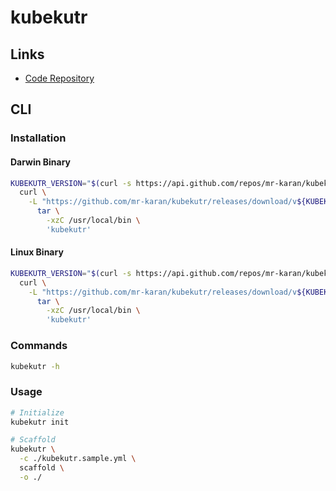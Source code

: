 # kubekutr

<!--
https://github.com/mr-karan/listmonk-infra/blob/master/kubekutr.sample.yml
-->

## Links

- [Code Repository](https://github.com/mr-karan/kubekutr)

## CLI

### Installation

#### Darwin Binary

```sh
KUBEKUTR_VERSION="$(curl -s https://api.github.com/repos/mr-karan/kubekutr/releases/latest | grep tag_name | cut -d '"' -f 4 | tr -d 'v')"; \
  curl \
    -L "https://github.com/mr-karan/kubekutr/releases/download/v${KUBEKUTR_VERSION}/kubekutr_${KUBEKUTR_VERSION}_darwin_amd64.tar.gz" | \
      tar \
        -xzC /usr/local/bin \
        'kubekutr'
```

#### Linux Binary

```sh
KUBEKUTR_VERSION="$(curl -s https://api.github.com/repos/mr-karan/kubekutr/releases/latest | grep tag_name | cut -d '"' -f 4 | tr -d 'v')"; \
  curl \
    -L "https://github.com/mr-karan/kubekutr/releases/download/v${KUBEKUTR_VERSION}/kubekutr_${KUBEKUTR_VERSION}_linux_amd64.tar.gz" | \
      tar \
        -xzC /usr/local/bin \
        'kubekutr'
```

### Commands

```sh
kubekutr -h
```

### Usage

```sh
# Initialize
kubekutr init

# Scaffold
kubekutr \
  -c ./kubekutr.sample.yml \
  scaffold \
  -o ./
```
